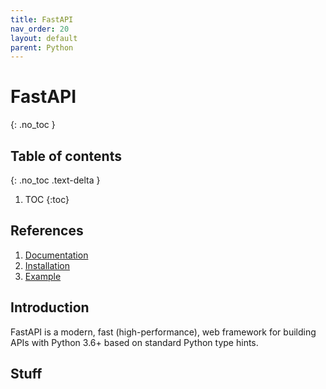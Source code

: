 ```yaml
---
title: FastAPI 
nav_order: 20
layout: default
parent: Python
---
```


# FastAPI 
{: .no_toc }

## Table of contents
{: .no_toc .text-delta }

1. TOC
{:toc}


## References

1. [Documentation](https://fastapi.tiangolo.com)
1. [Installation](https://fastapi.tiangolo.com/#installation)
1. [Example](https://fastapi.tiangolo.com/#example)

## Introduction

FastAPI is a modern, fast (high-performance), web framework for building APIs with Python 3.6+ based on standard Python type hints.

## Stuff
